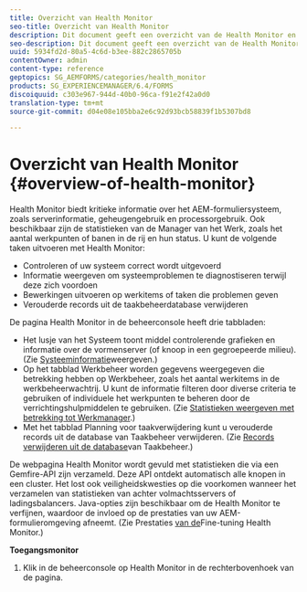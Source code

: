 ```yaml
---
title: Overzicht van Health Monitor
seo-title: Overzicht van Health Monitor
description: Dit document geeft een overzicht van de Health Monitor en informatie over hoe u deze kunt openen.
seo-description: Dit document geeft een overzicht van de Health Monitor en informatie over hoe u deze kunt openen.
uuid: 5934fd2d-80a5-4c6d-b3ee-882c2865705b
contentOwner: admin
content-type: reference
geptopics: SG_AEMFORMS/categories/health_monitor
products: SG_EXPERIENCEMANAGER/6.4/FORMS
discoiquuid: c303e967-944d-40b0-96ca-f91e2f42a0d0
translation-type: tm+mt
source-git-commit: d04e08e105bba2e6c92d93bcb58839f1b5307bd8

---
```



# Overzicht van Health Monitor {#overview-of-health-monitor}

Health Monitor biedt kritieke informatie over het AEM-formuliersysteem, zoals serverinformatie, geheugengebruik en processorgebruik. Ook beschikbaar zijn de statistieken van de Manager van het Werk, zoals het aantal werkpunten of banen in de rij en hun status. U kunt de volgende taken uitvoeren met Health Monitor:

* Controleren of uw systeem correct wordt uitgevoerd
* Informatie weergeven om systeemproblemen te diagnostiseren terwijl deze zich voordoen
* Bewerkingen uitvoeren op werkitems of taken die problemen geven
* Verouderde records uit de taakbeheerdatabase verwijderen

De pagina Health Monitor in de beheerconsole heeft drie tabbladen:

* Het lusje van het Systeem toont middel controlerende grafieken en informatie over de vormenserver (of knoop in een gegroepeerde milieu). (Zie [Systeeminformatie](/help/forms/using/admin-help/view-system-information.md#view-system-information)weergeven.)
* Op het tabblad Werkbeheer worden gegevens weergegeven die betrekking hebben op Werkbeheer, zoals het aantal werkitems in de werkbeheerwachtrij. U kunt de informatie filteren door diverse criteria te gebruiken of individuele het werkpunten te beheren door de verrichtingshulpmiddelen te gebruiken. (Zie [Statistieken weergeven met betrekking tot Werkmanager](/help/forms/using/admin-help/view-statistics-related-manager.md#view-statistics-related-to-work-manager).)
* Met het tabblad Planning voor taakverwijdering kunt u verouderde records uit de database van Taakbeheer verwijderen. (Zie [Records verwijderen uit de database](/help/forms/using/admin-help/purge-records-job-manager-database.md#purge-records-from-the-job-manager-database)van Taakbeheer.)

De webpagina Health Monitor wordt gevuld met statistieken die via een Gemfire-API zijn verzameld. Deze API ontdekt automatisch alle knopen in een cluster. Het lost ook veiligheidskwesties op die voorkomen wanneer het verzamelen van statistieken van achter volmachtsservers of ladingsbalancers. Java-opties zijn beschikbaar om de Health Monitor te verfijnen, waardoor de invloed op de prestaties van uw AEM-formulieromgeving afneemt. (Zie Prestaties [van de](/help/forms/using/admin-help/fine-tuning-health-monitor-performance.md#fine-tuning-health-monitor-performance)Fine-tuning Health Monitor.)

**Toegangsmonitor**

1. Klik in de beheerconsole op Health Monitor in de rechterbovenhoek van de pagina.

